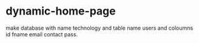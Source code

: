 # dynamic-home-page

make database with name technology
and table name users
and coloumns id fname email contact pass.
